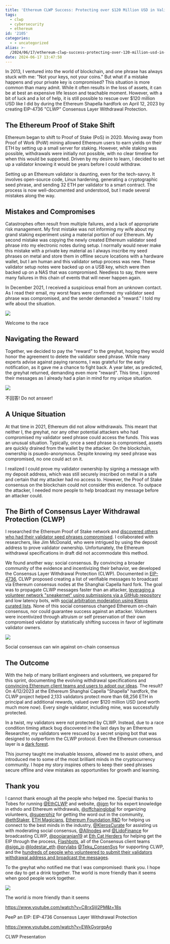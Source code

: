 ```yaml
---
title: 'Ethereum CLWP Success: Protecting over $120 Million USD in Validator Assets'
tags:
  - clwp
  - cybersecurity
  - ethereum
id: '2105'
categories:
  - - uncategorized
alias: >-
  /2024/06/17/ethereum-clwp-success-protecting-over-120-million-usd-in-validator-assets/
date: 2024-06-17 13:47:58
---
```


In 2013, I ventured into the world of blockchain, and one phrase has always stuck with me: "Not your keys, not your coins." But what if a mistake happens and your private key is compromised? This situation is more common than many admit. While it often results in the loss of assets, it can be at best an expensive life lesson and teachable moment. However, with a bit of luck and a lot of help, it is still possible to rescue over $120 million USD like I did by during the Ethereum Shapella hardfork on April 12, 2023 by creating EIP-4736 "CLWP" Consensus Layer Withdrawal Protection.
<!-- more -->
## The Ethereum Proof of Stake Shift

Ethereum began to shift to Proof of Stake (PoS) in 2020. Moving away from Proof of Work (PoW) mining allowed Ethereum users to earn yields on their ETH by setting up a small server for staking. However, while staking was possible, withdrawals were initially not possible, with no clear timeline for when this would be supported. Driven by my desire to learn, I decided to set up a validator knowing it would be years before I could withdraw.

Setting up an Ethereum validator is daunting, even for the tech-savvy. It involves open-source code, Linux hardening, generating a cryptographic seed phrase, and sending 32 ETH per validator to a smart contract. The process is now well-documented and understood, but I made several mistakes along the way.

## Mistakes and Compromises

Catastrophes often result from multiple failures, and a lack of appropriate risk management. My first mistake was not informing my wife about my grand staking experiment using a material portion of our Ethereum. My second mistake was copying the newly created Ethereum validator seed phrase into my electronic notes during setup. I normally would never make this mistake with a private key material as I always inscribe my seed phrases on metal and store them in offline secure locations with a hardware wallet, but I am human and this validator setup process was new. These validator setup notes were backed up on a USB key, which were then backed up on a NAS that was compromised. Needless to say, there were many failures in this chain of events that will never happen again.

In December 2021, I received a suspicious email from an unknown contact. As I read their email, my worst fears were confirmed: my validator seed phrase was compromised, and the sender demanded a "reward." I told my wife about the situation.

![](/2024/06/eth2compromise-1024x281.jpg)

Welcome to the race

## Navigating the Reward

Together, we decided to pay the "reward" to the greyhat, hoping they would honor the agreement to delete the validator seed phrase. While many experts advise against paying ransoms, I was grateful for the early notification, as it gave me a chance to fight back. A year later, as predicted, the greyhat returned, demanding even more "reward". This time, I ignored their messages as I already had a plan in mind for my unique situation.

![](/2024/06/eth2compromiseagain-1024x441.jpg)

不回答! Do not answer!

## A Unique Situation

At that time in 2021, Ethereum did not allow withdrawals. This meant that neither I, the greyhat, nor any other potential attackers who had compromised my validator seed phrase could access the funds. This was an unusual situation. Typically, once a seed phrase is compromised, assets are quickly drained from the wallet by the attacker. On the blockchain, ownership is psuedo-anonymous. Despite knowing my seed phrase was compromised, no one could act on it.

I realized I could prove my validator ownership by signing a message with my deposit address, which was still securely inscribed on metal in a safe and certain that my attacker had no access to. However, the Proof of Stake consensus on the blockchain could not consider this evidence. To outpace the attacker, I needed more people to help broadcast my message before an attacker could.

## The Birth of Consensus Layer Withdrawal Protection (CLWP)

I researched the Ethereum Proof of Stake network and [discovered others who had their validator seed phrases compromised](https://ethresear.ch/t/preparing-withdrawals-for-compromised-validator-or-withdrawal-keys-fao-zilm/10453/1). I collaborated with researchers, like Jim McDonald, who were intrigued by using the deposit address to prove validator ownership. Unfortunately, the Ethereum withdrawal specifications in draft did not accommodate this method.

We found another way: social consensus. By convincing a broader community of the evidence and incentivizing their behavior, we developed the Consensus Layer Withdrawal Protection (CLWP). Documented in [EIP-4736](https://eips.ethereum.org/EIPS/eip-4736), CLWP proposed creating a list of verifiable messages to broadcast via Ethereum consensus nodes at the Shanghai Capella hard fork. The goal was to propagate CLWP messages faster than an attacker, [leveraging a volunteer network "sneakernet" using submissions via a GitHub repository](https://github.com/benjaminchodroff/ConsensusLayerWithdrawalProtection) and low latency bots, with [social arbitration moderation using Kleros curated lists](https://curate.kleros.io/tcr/1/0x479083b5343aB89bb39608e3176D750c8A6957B5). None of this social consensus changed Ethereum on-chain consensus, nor could guarantee success against an attacker. Volunteers were incentivized through altruism or self preservation of their own compromised validator by statistically shifting success in favor of legitimate validator owners.

![](/2024/06/CLWP-Diagram.drawio.png)

Social consensus can win against on-chain consensus

## The Outcome

With the help of many brilliant engineers and volunteers, we prepared for this sprint, documenting the evolving withdrawal specifications and [convincing Ethereum client teams and users to adopt our ideas](https://clwp.xyz/). The result? On 4/12/2023 at the Ethereum Shanghai Capella "Shapella" hardfork, the CLWP project helped 2,133 validators protect more than 68,256 ETH in principal and additional rewards, valued over $120 million USD (and worth much more now). Every single validator, including mine, was successfully protected.

In a twist, my validators were not protected by CLWP. Instead, due to a race condition timing attack bug discovered in the last days by an Ethereum Researcher, my validators were rescued by a secret sniping bot that was designed to outperform the CLWP protocol. Even the Ethereum consensus layer is a [dark forest](https://www.paradigm.xyz/2020/08/ethereum-is-a-dark-forest).

This journey taught me invaluable lessons, allowed me to assist others, and introduced me to some of the most brilliant minds in the cryptocurrency community. I hope my story inspires others to keep their seed phrases secure offline and view mistakes as opportunities for growth and learning.

## Thank you

I cannot thank enough all the people who helped me. Special thanks to Tobes for running [@EthCLWP](https://x.com/EthCLWP) and website, [@jgm](https://x.com/jgm) for his expert knowledge in ethdo and Ethereum withdrawals, [@offchainglobal](https://x.com/offchainglobal) for organizing volunteers, [@superphiz](https://x.com/superphiz) for getting the word out in the community, [@ethStaker](https://x.com/ethStaker), [ETH Magicians](https://ethereum-magicians.org/), [Ethereum Foundation R&D](https://blog.ethereum.org/category/research-and-development) for helping us connect to the best minds in the industry, [@KlerosCurate](https://x.com/KlerosCurate) for assisting us with moderating social consensus, [@Allnodes](https://x.com/Allnodes) and [@LidoFinance](https://x.com/LidoFinance) for broadcasting CLWP, [@poojaranjan19](https://x.com/poojaranjan19) at [Eth Cat Herders](https://www.ethereumcatherders.com/) for helping get the EIP through the process, [Flashbots](https://www.flashbots.net/), all of the Consensus client teams [@sigp\_io](https://x.com/sigp_io) [@lodestar\_eth](https://x.com/lodestar_eth) [@prylabs](https://x.com/prylabs) [@Teku\_ConsenSys](https://x.com/Teku_Consensys) for supporting CLWP, and the [hundreds of people who volunteered to submit their validators withdrawal address and broadcast the messages](https://github.com/benjaminchodroff/ConsensusLayerWithdrawalProtection).

To the greyhat who notified me that I was compromised: thank you. I hope one day to get a drink together. The world is more friendly than it seems when good people work together.

![](/2024/06/web3hostile-1024x276.jpg)

The world _is_ more friendly than it seems

https://www.youtube.com/watch?v=C8rxSljl2PM&t=18s

PeeP an EIP: EIP-4736 Consensus Layer Withdrawal Protection

https://www.youtube.com/watch?v=EWkGyorgpAg

CLWP Presentation
